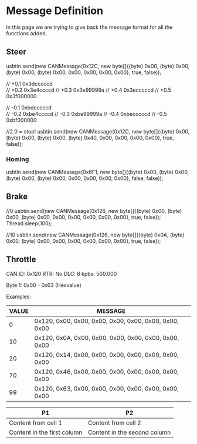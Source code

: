 # Message Definition
In this page we are trying to give back the message format for all the functions added.

## Steer

usbtin.send(new CANMessage(0x12C, new byte[]{(byte) 0x00, (byte) 0x00, (byte) 0x00, (byte) 0x00, 0x00, 0x00, 0x00, 0x00}, true, false));

//              +0.1 0x3dcccccd  
//              +0.2 0x3e4ccccd
//              +0.3 0x3e99999a
//              +0.4 0x3ecccccd
//              +0.5 0x3f000000

//              -0.1 0xbdcccccd  
//              -0.2 0xbe4ccccd
//              -0.3 0xbe99999a
//              -0.4 0xbecccccd
//              -0.5 0xbf000000

 //2.0 = stop!
 usbtin.send(new CANMessage(0x12C, new byte[]{(byte) 0x00, (byte) 0x00, (byte) 0x00, (byte) 0x40, 0x00, 0x00, 0x00, 0x00}, true, false));


### Homing
usbtin.send(new CANMessage(0x6F1, new byte[]{(byte) 0x00, (byte) 0x00, (byte) 0x00, (byte) 0x00, 0x00, 0x00, 0x00, 0x00}, false, false));
                  
## Brake

 //0
usbtin.send(new CANMessage(0x126, new byte[]{(byte) 0x00, (byte) 0x00, (byte) 0x00, 0x00, 0x00, 0x00, 0x00, 0x00}, true, false));
Thread.sleep(100);

//10
usbtin.send(new CANMessage(0x126, new byte[]{(byte) 0x0A, (byte) 0x00, (byte) 0x00, 0x00, 0x00, 0x00, 0x00, 0x00}, true, false));

## Throttle
CAN.ID: 0x120
RTR: No
DLC: 8
kpbs: 500.000

Byte 1: 0x00 - 0x63 (Hexvalue)
 
Examples:

VALUE | MESSAGE
------------ | -------------
0 | 0x120, 0x00, 0x00, 0x00, 0x00, 0x00, 0x00, 0x00, 0x00
10 | 0x120, 0x0A, 0x00, 0x00, 0x00, 0x00, 0x00, 0x00, 0x00
20 | 0x120, 0x14, 0x00, 0x00, 0x00, 0x00, 0x00, 0x00, 0x00
70 | 0x120, 0x46, 0x00, 0x00, 0x00, 0x00, 0x00, 0x00, 0x00
99 | 0x120, 0x63, 0x00, 0x00, 0x00, 0x00, 0x00, 0x00, 0x00

P1 | P2
------------ | -------------
Content from cell 1 | Content from cell 2
Content in the first column | Content in the second column